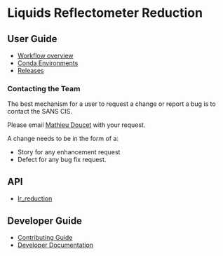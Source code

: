 # Liquids Reflectometer Reduction

## User Guide

- [Workflow overview](./user/workflow.md)
- [Conda Environments](./user/conda_environments.md)
- [Releases](./releases.md)

### Contacting the Team

The best mechanism for a user to request a change or report a bug is to contact the SANS CIS.

Please email [Mathieu Doucet](mailto:doucetm@ornl.gov) with your request.

A change needs to be in the form of a:

- Story for any enhancement request
- Defect for any bug fix request.

## API

- [lr_reduction](./api/index.md)

## Developer Guide

- [Contributing Guide](./developer/contributing.md)
- [Developer Documentation](./developer/developer.md)
